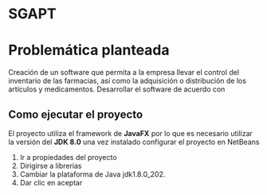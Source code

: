 # SGAPT

# Problemática planteada
Creación de un software que permita a la empresa llevar el control del inventario de las farmacias, así como la adquisición o distribución de los artículos y medicamentos. Desarrollar el software de acuerdo con 

## Como ejecutar el proyecto
El proyecto utiliza el framework de **JavaFX** por lo que es necesario utilizar la versión del **JDK 8.0**
una vez instalado configurar el proyecto en NetBeans 
1. Ir a propiedades del proyecto
2. Dirigirse a librerias
3. Cambiar la plataforma de Java jdk1.8.0_202.
4. Dar clic en aceptar

